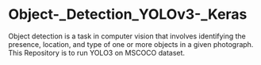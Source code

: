 # Object-_Detection_YOLOv3-_Keras
Object detection is a task in computer vision that involves identifying the presence, location, and type of one or more objects in a given photograph. This Repository is to run YOLO3 on MSCOCO dataset.
